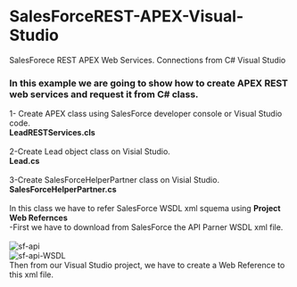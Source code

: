 # SalesForceREST-APEX-Visual-Studio
SalesForece REST APEX Web Services. Connections from C# Visual Studio
### In this example we are going to show how to create APEX REST web services and request it from C# class.

1- Create APEX class using SalesForce developer console or Visual Studio code.</br>
<b>LeadRESTServices.cls</b></br></br>
2-Create Lead object class on Visial Studio.</br>
<b>Lead.cs</b></br></br>
3-Create SalesForceHelperPartner class on Visial Studio.</br>
<b>SalesForceHelperPartner.cs</b></br></br>
In this class we have to refer SalesForce WSDL xml squema using <b>Project Web Refernces</b></br>
-First we have to download from SalesForce the API Parner WSDL xml file.</br></br>
![sf-api](https://user-images.githubusercontent.com/8003697/58895366-a2e71300-86eb-11e9-9cef-4730b89c0d39.jpg)</br>
![sf-api-WSDL](https://user-images.githubusercontent.com/8003697/58895395-b2fef280-86eb-11e9-8474-eac55a36b5e5.jpg)</br>
Then from our Visual Studio project, we have to create a Web Reference to this xml file.</br>

